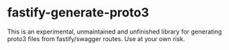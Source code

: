 # fastify-generate-proto3
This is an experimental, unmaintained and unfinished library for generating proto3 files from fastify/swagger routes.
Use at your own risk.
